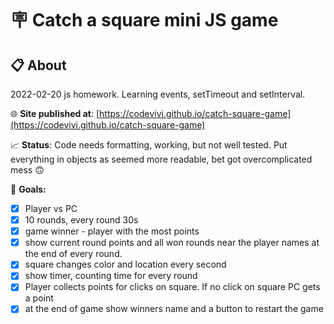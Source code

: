 # 🪧 Catch a square mini JS game

<!-- ![alt app screenshot](./screenshot.png) -->

## 📋 About

2022-02-20 js homework. Learning events, setTimeout and setInterval.

🌐 **Site published at**: [https://codevivi.github.io/catch-square-game](https://codevivi.github.io/catch-square-game)

📈 **Status**: Code needs formatting, working, but not well tested. Put everything in objects as seemed more readable, bet got overcomplicated mess 🙃

🎯 **Goals:**

- [x] Player vs PC
- [x] 10 rounds, every round 30s
- [x] game winner - player with the most points
- [x] show current round points and all won rounds near the player names at the end of every round.
- [x] square changes color and location every second
- [x] show timer, counting time for every round
- [x] Player collects points for clicks on square. If no click on square PC gets a point
- [x] at the end of game show winners name and a button to restart the game
